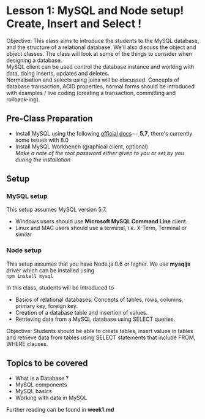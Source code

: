 # Lesson 1: MySQL and Node setup! Create, Insert and Select !

Objective: This class aims to introduce the students to the MySQL database, and the structure of a relational database. We'll also discuss the object and object classes.
The class will look at some of the things to consider when designing a database. <br>
MySQL client can be used control the database instance and working with data, doing inserts, updates and deletes. <br>
Normalisation and selects using joins will be discussed.
Concepts of database transaction, ACID properties, normal forms should be introduced with
examples / live coding (creating a transaction, committing and rollback-ing).

## Pre-Class Preparation
- Install MySQL using the following [official docs](https://dev.mysql.com/downloads/mysql/)
-- **5.7**, there's currently some issues with 8.0
- Install MySQL Workbench (graphical client, optional) <br>
*Make a note of the root password either given to you or set by you during the installation*

## Setup

### MySQL setup

This setup assumes MySQL version 5.7.
- Windows users should use **Microsoft MySQL Command Line** client.
- Linux and MAC users should use a terminal, i.e. X-Term, Terminal or similar

### Node setup
This setup assumes that you have Node.js 0.6 or higher.
We use **mysqljs** driver which can be installed using <br>
`npm install mysql`

In this class, students will be introduced to

* Basics of relational databases: Concepts of tables, rows, columns, primary key, foreign key.
* Creation of a database table and insertion of values.
* Retrieving data from a MySQL database using SELECT queries.

Objective: Students should be able to create tables,
insert values in tables and
retrieve data from tables using SELECT statements that include FROM, WHERE clauses.

## Topics to be covered

* What is a Database ?
* MySQL components
* MySQL basics
* Working with data in MySQL

Further reading can be found in **week1.md** 

